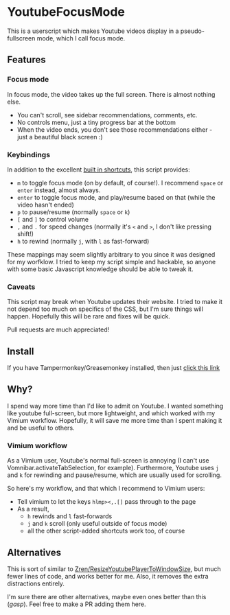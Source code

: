 # YoutubeFocusMode

This is a userscript which makes Youtube videos display in a pseudo-fullscreen mode, which I call focus mode.

## Features

### Focus mode

In focus mode, the video takes up the full screen.  There is almost nothing else.

- You can't scroll, see sidebar recommendations, comments, etc.
- No controls menu, just a tiny progress bar at the bottom
- When the video ends, you don't see those recommendations either - just a beautiful black screen :)

### Keybindings

In addition to the excellent [built in shortcuts](https://sites.google.com/a/umich.edu/going-google/accessibility/google-keyboard-shortcuts---youtube), this script provides:
- `m` to toggle focus mode (on by default, of course!).  I recommend `space` or `enter` instead, almost always.
- `enter` to toggle focus mode, and play/resume based on that (while the video hasn't ended)
- `p` to pause/resume (normally `space` or `k`)
- `[` and `]` to control volume
- `,` and `.` for speed changes (normally it's `<` and `>`, I don't like pressing shift!)
- `h` to rewind (normally `j`, with `l` as fast-forward)

These mappings may seem slightly arbitrary to you since it was designed for my worfklow.
I tried to keep my script simple and hackable, so anyone with some basic Javascript knowledge should be able to tweak it.

### Caveats

This script may break when Youtube updates their website.
I tried to make it not depend too much on specifics of the CSS, but I'm sure things will happen.
Hopefully this will be rare and fixes will be quick.

Pull requests are much appreciated!

## Install

If you have Tampermonkey/Greasemonkey installed, then just [click this link](https://github.com/WuTheFWasThat/YoutubeFocus/raw/master/youtube-focus.user.js)

## Why?

I spend way more time than I'd like to admit on Youtube.
I wanted something like youtube full-screen, but more lightweight, and which worked with my Vimium workflow.
Hopefully, it will save me more time than I spent making it and be useful to others.

### Vimium workflow

As a Vimium user, Youtube's normal full-screen is annoying (I can't use Vomnibar.activateTabSelection, for example).
Furthermore, Youtube uses `j` and `k` for rewinding and pause/resume, which are usually used for scrolling.

So here's my workflow, and that which I recommend to Vimium users:

- Tell vimium to let the keys `hlmp><,.[]` pass through to the page
- As a result,
  - `h` rewinds and `l` fast-forwards
  - `j` and `k` scroll (only useful outside of focus mode)
  - all the other script-added shortcuts work too, of course

## Alternatives

This is sort of similar to [Zren/ResizeYoutubePlayerToWindowSize](https://github.com/Zren/ResizeYoutubePlayerToWindowSize), but much fewer lines of code, and works better for me.
Also, it removes the extra distractions entirely.

I'm sure there are other alternatives, maybe even ones better than this (*gasp*).
Feel free to make a PR adding them here.
